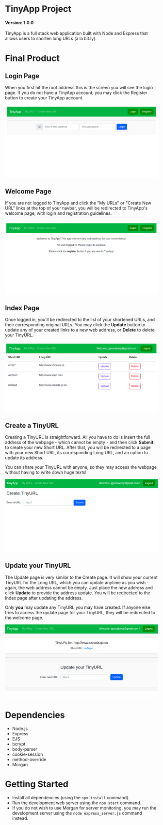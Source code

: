 # TinyApp Project

#### Version: 1.0.0

TinyApp is a full stack web application built with Node and Express that allows users to shorten long URLs (à la bit.ly).

# Final Product

## Login Page

When you first hit the root address this is the screen you will see the login page. If you do not have a TinyApp account, you may click the Register button to create your TinyApp account.

!["Login page screenshot"](https://github.com/jgoncalvesjr/tinyapp/blob/master/docs/login.png?raw=true)

## Welcome Page

If you are not logged to TinyApp and click the "My URLs" or "Create New URL" links at the top of your navbar, you will be redirected to TinyApp's welcome page, with login and registration guidelines.

!["Welcome page screenshot"](https://github.com/jgoncalvesjr/tinyapp/blob/master/docs/home.png?raw=true)

## Index Page

Once logged in, you'll be redirected to the list of your shortened URLs, and their corresponding original URLs. You may click the **Update** button to update any of your created links to a new web address, or **Delete** to delete your TinyURL.

!["Index page screenshot"](https://github.com/jgoncalvesjr/tinyapp/blob/master/docs/index.png?raw=true)

## Create a TinyURL
Creating a TinyURL is straightforward. All you have to do is insert the full address of the webpage - which cannot be empty - and then click **Submit** to create your new Short URL. After that, you will be redirected to a page with your new Short URL, its corresponding Long URL, and an option to update its address. 

You can share your TinyURL with anyone, so they may access the webpage without having to write down huge texts!

!["New page screenshot"](https://github.com/jgoncalvesjr/tinyapp/blob/master/docs/new.png?raw=true)

## Update your TinyURL
The Update page is very similar to the Create page. It will show your current TinyURL for the Long URL, which you can update anytime as you wish - again, the web address cannot be empty. Just place the new address and click **Update** to provide the address update. You will be redirected to the Index page after updating the address.

Only **you** may update any TinyURL you may have created. If anyone else tries to access the update page for your TinyURL, they will be redirected to the welcome page.

!["Update page screenshot"](https://github.com/jgoncalvesjr/tinyapp/blob/master/docs/show-update.png?raw=true)

# Dependencies

- Node.js
- Express
- EJS
- bcrypt
- body-parser
- cookie-session
- method-override
- Morgan

# Getting Started

- Install all dependencies (using the `npm install` command).
- Run the development web server using the `npm start` command. 
- If you do not wish to use Morgan for server monitoring, you may run the development server using the `node express_server.js` command instead.

